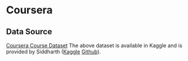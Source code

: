 # Coursera

## Data Source
[Coursera Course Dataset](https://www.kaggle.com/siddharthm1698/coursera-course-dataset)
The above dataset is available in Kaggle and is provided by Siddharth ([Kaggle](https://www.kaggle.com/siddharthm1698) [Github](https://github.com/Siddharth1698)).
